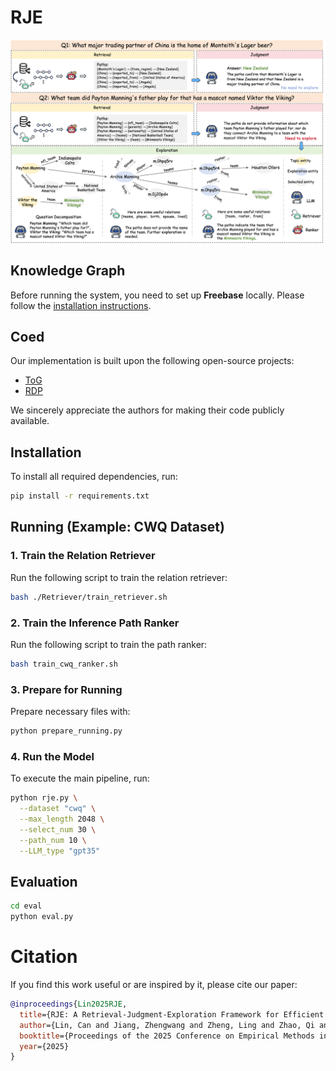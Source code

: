 # RJE

![image](assets/RJE.png)

## Knowledge Graph

Before running the system, you need to set up **Freebase** locally. Please follow the [installation instructions](https://github.com/GasolSun36/ToG/tree/main/Freebase).


## Coed
Our implementation is built upon the following open-source projects:

- [ToG](https://github.com/GasolSun36/ToG)
- [RDP](https://github.com/yooboh/RD-P)

We sincerely appreciate the authors for making their code publicly available.

## Installation

To install all required dependencies, run:

```bash
pip install -r requirements.txt
```

## Running (Example: CWQ Dataset)

### 1. Train the Relation Retriever

Run the following script to train the relation retriever:

```bash
bash ./Retriever/train_retriever.sh
```

### 2. Train the Inference Path Ranker

Run the following script to train the path ranker:

```bash
bash train_cwq_ranker.sh
```

### 3. Prepare for Running

Prepare necessary files with:

```bash
python prepare_running.py
```

### 4. Run the Model

To execute the main pipeline, run:

```bash
python rje.py \
  --dataset "cwq" \
  --max_length 2048 \
  --select_num 30 \
  --path_num 10 \
  --LLM_type "gpt35" 
```


## Evaluation

```bash
cd eval
python eval.py
```


# Citation

If you find this work useful or are inspired by it, please cite our paper:
```bibtex
@inproceedings{Lin2025RJE,
  title={RJE: A Retrieval-Judgment-Exploration Framework for Efficient Knowledge Graph Question Answering with LLMs},
  author={Lin, Can and Jiang, Zhengwang and Zheng, Ling and Zhao, Qi and Zhang, Yuhang and Song, Qi and Zhou, Wangqiu},
  booktitle={Proceedings of the 2025 Conference on Empirical Methods in Natural Language Processing},
  year={2025}
}
```

```